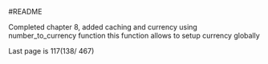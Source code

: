 #README

Completed chapter 8, added caching and currency using number_to_currency function 
this function allows to setup currency globally

Last page is 117(138/ 467)

